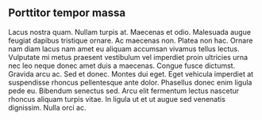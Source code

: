 ## Porttitor tempor massa
Lacus nostra quam. Nullam turpis at. Maecenas et odio. Malesuada augue feugiat dapibus tristique ornare. Ac maecenas non. Platea non hac. Ornare nam diam lacus nam amet eu aliquam accumsan vivamus tellus lectus. Vulputate mi metus praesent vestibulum vel imperdiet proin ultricies urna nec leo neque donec amet duis a maecenas. Congue fusce dictumst. Gravida arcu ac. Sed et donec. Montes dui eget. Eget vehicula imperdiet at suspendisse rhoncus pellentesque ante dolor. Phasellus donec enim ligula pede eu. Bibendum senectus sed. Arcu elit fermentum lectus nascetur rhoncus aliquam turpis vitae. In ligula ut et ut augue sed venenatis dignissim. Nulla orci ac.
